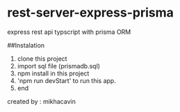 # rest-server-express-prisma

express rest api typscript with prisma ORM

##Instalation
1. clone this project
2. import sql file (prismadb.sql)
3. npm install in this project
4. 'npm run devStart' to run this app.
5. end

created by : mikhacavin
